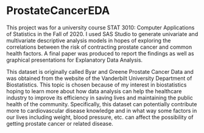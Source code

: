 # ProstateCancerEDA

This project was for a university course STAT 3010: Computer Applications of Statistics in the Fall of 2020. 
I used SAS Studio to generate univariate and multivariate descriptive analysis models in hopes of exploring 
the correlations between the risk of contracting prostate cancer and common health factors. A final paper
was produced to report the findings as well as graphical presentations for Explanatory Data Analysis.

This dataset is originally called Byar and Greene Prostate Cancer Data and was obtained from the 
website of the Vanderbilt University Department of Biostatistics. This topic is chosen because of 
my interest in biostatistics hoping to learn more about how data analysis can help the healthcare 
industry to improve its efficiency in saving lives and maintaining the public health of the community. 
Specifically, this dataset can potentially contribute more to cardiovascular disease knowledge and in 
what way some factors in our lives including weight, blood pressure, etc. can affect the possibility of 
getting prostate cancer or related disease. 


